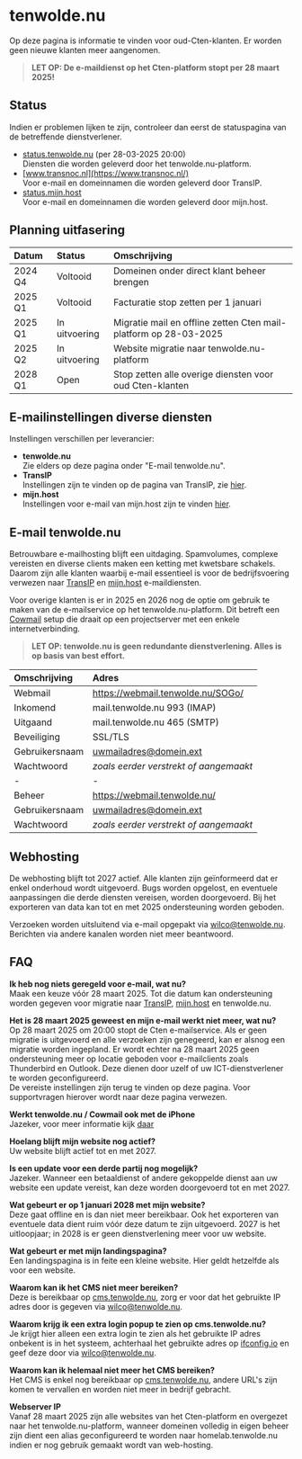 # tenwolde.nu
Op deze pagina is informatie te vinden voor oud-Cten-klanten. Er worden geen nieuwe klanten meer aangenomen.

> **LET OP: De e-maildienst op het Cten-platform stopt per 28 maart 2025!**

## Status
Indien er problemen lijken te zijn, controleer dan eerst de statuspagina van de betreffende dienstverlener.

- [status.tenwolde.nu](https://status.tenwolde.nu) (per 28-03-2025 20:00)   
   Diensten die worden geleverd door het tenwolde.nu-platform.  
- [www.transnoc.nl](https://www.transnoc.nl/)  
   Voor e-mail en domeinnamen die worden geleverd door TransIP.  
- [status.mijn.host](https://status.mijn.host/)  
   Voor e-mail en domeinnamen die worden geleverd door mijn.host.  


## Planning uitfasering

| Datum     | Status         | Omschrijving |
| :---     | :---            | :--- |
| 2024 Q4   | Voltooid       | Domeinen onder direct klant beheer brengen |
| 2025 Q1   | Voltooid       | Facturatie stop zetten per 1 januari |
| 2025 Q1   | In uitvoering  | Migratie mail en offline zetten Cten mail-platform op 28-03-2025 |
| 2025 Q2   | In uitvoering  | Website migratie naar tenwolde.nu-platform |
| 2028 Q1   | Open           | Stop zetten alle overige diensten voor oud Cten-klanten
       
## E-mailinstellingen diverse diensten
Instellingen verschillen per leverancier:

- **tenwolde.nu**  
  Zie elders op deze pagina onder "E-mail tenwolde.nu".  
- **TransIP**  
   Instellingen zijn te vinden op de pagina van TransIP, zie [hier](https://www.transip.nl/knowledgebase/email).  
- **mijn.host**  
   Instellingen voor e-mail van mijn.host zijn te vinden [hier](https://mijn.host/kb/email).  

## E-mail tenwolde.nu
Betrouwbare e-mailhosting blijft een uitdaging. Spamvolumes, complexe vereisten en diverse clients maken een ketting met kwetsbare schakels. Daarom zijn alle klanten waarbij e-mail essentieel is voor de bedrijfsvoering verwezen naar [TransIP](https://www.transip.nl/email-hosting/) en [mijn.host](https://mijn.host/e-mail-hosting/) e-maildiensten.  

Voor overige klanten is er in 2025 en 2026 nog de optie om gebruik te maken van de e-mailservice op het tenwolde.nu-platform. Dit betreft een [Cowmail](https://mailcow.email/) setup die draait op een projectserver met een enkele internetverbinding.  

> **LET OP: tenwolde.nu is geen redundante dienstverlening. Alles is op basis van best effort.**  

| Omschrijving | Adres |
| :--- | :--- |
| Webmail | https://webmail.tenwolde.nu/SOGo/ |
| Inkomend | mail.tenwolde.nu 993 (IMAP)  |
| Uitgaand | mail.tenwolde.nu 465 (SMTP)  |
| Beveiliging | SSL/TLS  |
| Gebruikersnaam | uwmailadres@domein.ext  |
| Wachtwoord | *zoals eerder verstrekt of aangemaakt*  |
| - | - |
| Beheer | https://webmail.tenwolde.nu/  |
| Gebruikersnaam | uwmailadres@domein.ext   |
| Wachtwoord |  *zoals eerder verstrekt of aangemaakt*   |

## Webhosting
De webhosting blijft tot 2027 actief. Alle klanten zijn geïnformeerd dat er enkel onderhoud wordt uitgevoerd. Bugs worden opgelost, en eventuele aanpassingen die derde diensten vereisen, worden doorgevoerd. Bij het exporteren van data kan tot en met 2025 ondersteuning worden geboden.  

Verzoeken worden uitsluitend via e-mail opgepakt via wilco@tenwolde.nu. Berichten via andere kanalen worden niet meer beantwoord.  

## FAQ

**Ik heb nog niets geregeld voor e-mail, wat nu?**  
Maak een keuze vóór 28 maart 2025. Tot die datum kan ondersteuning worden gegeven voor migratie naar [TransIP](https://www.transip.nl/email-hosting/), [mijn.host](https://mijn.host/e-mail-hosting/) en tenwolde.nu.

**Het is 28 maart 2025 geweest en mijn e-mail werkt niet meer, wat nu?**  
Op 28 maart 2025 om 20:00 stopt de Cten e-mailservice. Als er geen migratie is uitgevoerd en alle verzoeken zijn genegeerd, kan er alsnog een migratie worden ingepland.
Er wordt echter na 28 maart 2025 geen ondersteuning meer op locatie geboden voor e-mailclients zoals Thunderbird en Outlook. Deze dienen door uzelf of uw ICT-dienstverlener te worden geconfigureerd.  
De vereiste instellingen zijn terug te vinden op deze pagina. Voor supportvragen hierover wordt naar deze pagina verwezen.  


**Werkt tenwolde.nu / Cowmail ook met de iPhone**  
Jazeker, voor meer informatie kijk [daar](https://docs.mailcow.email/client/client-apple/)

**Hoelang blijft mijn website nog actief?**  
Uw website blijft actief tot en met 2027.  

**Is een update voor een derde partij nog mogelijk?**  
Jazeker. Wanneer een betaaldienst of andere gekoppelde dienst aan uw website een update vereist, kan deze worden doorgevoerd tot en met 2027.

**Wat gebeurt er op 1 januari 2028 met mijn website?**  
Deze gaat offline en is dan niet meer bereikbaar. Ook het exporteren van eventuele data dient ruim vóór deze datum te zijn uitgevoerd. 2027 is het uitloopjaar; in 2028 is er geen dienstverlening meer voor uw website.  

**Wat gebeurt er met mijn landingspagina?**  
Een landingspagina is in feite een kleine website. Hier geldt hetzelfde als voor een website.  

**Waarom kan ik het CMS niet meer bereiken?**  
Deze is bereikbaar op [cms.tenwolde.nu](https://cms.tenwolde.nu), zorg er voor dat het gebruikte IP adres door is gegeven via wilco@tenwolde.nu. 

**Waarom krijg ik een extra login popup te zien op cms.tenwolde.nu?**  
Je krijgt hier alleen een extra login te zien als het gebruikte IP adres onbekent is in het systeem, achterhaal het gebruikte adres op [ifconfig.io](https://ifconfig.io) en geef deze door via wilco@tenwolde.nu.

**Waarom kan ik helemaal niet meer het CMS bereiken?**  
Het CMS is enkel nog bereikbaar op [cms.tenwolde.nu](https://cms.tenwolde.nu), andere URL's zijn komen te vervallen en worden niet meer in bedrijf gebracht. 

**Webserver IP**  
Vanaf 28 maart 2025 zijn alle websites van het Cten-platform en overgezet naar het tenwolde.nu-platform, wanneer domeinen volledig in eigen beheer zijn dient een alias geconfigureerd te worden naar homelab.tenwolde.nu indien er nog gebruik gemaakt wordt van web-hosting. 
